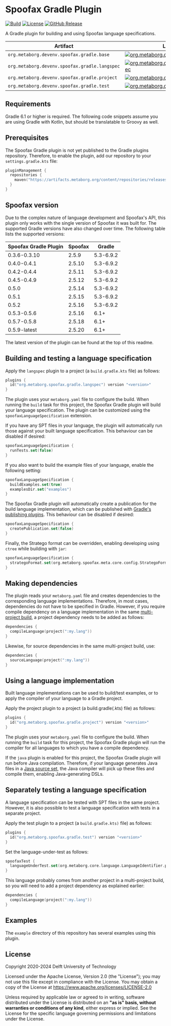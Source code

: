 # Spoofax Gradle Plugin
[![Build][github-badge:build]][github:build]
[![License][license-badge]][license]
[![GitHub Release][github-badge:release]][github:release]

A Gradle plugin for building and using Spoofax language specifications.

| Artifact                                      | Latest Release                                                                                                       |
|-----------------------------------------------|----------------------------------------------------------------------------------------------------------------------|
| `org.metaborg.devenv.spoofax.gradle.base`     | [![org.metaborg.devenv.spoofax.gradle.base][maven-badge:spoofax.gradle.base]][maven:spoofax.gradle.base]             |
| `org.metaborg.devenv.spoofax.gradle.langspec` | [![org.metaborg.devenv.spoofax.gradle.langspec][maven-badge:spoofax.gradle.langspec]][maven:spoofax.gradle.langspec] |
| `org.metaborg.devenv.spoofax.gradle.project`  | [![org.metaborg.devenv.spoofax.gradle.project][maven-badge:spoofax.gradle.project]][maven:spoofax.gradle.project]    |
| `org.metaborg.devenv.spoofax.gradle.test`     | [![org.metaborg.devenv.spoofax.gradle.test][maven-badge:spoofax.gradle.test]][maven:spoofax.gradle.test]             |



## Requirements
Gradle 6.1 or higher is required.
The following code snippets assume you are using Gradle with Kotlin, but should be translatable to Groovy as well.

## Prerequisites
The Spoofax Gradle plugin is not yet published to the Gradle plugins repository.
Therefore, to enable the plugin, add our repository to your `settings.gradle.kts` file:

```kotlin
pluginManagement {
  repositories {
    maven("https://artifacts.metaborg.org/content/repositories/releases/")
  }
}
```

## Spoofax version
Due to the complex nature of language development and Spoofax's API, this plugin only works with the single version of Spoofax it was built for.
The supported Gradle versions have also changed over time.
The following table lists the supported versions:

| Spoofax Gradle Plugin | Spoofax | Gradle    |
|-----------------------|---------|-----------|
| 0.3.6-0.3.10          | 2.5.9   | 5.3-6.9.2 |
| 0.4.0-0.4.1           | 2.5.10  | 5.3-6.9.2 |
| 0.4.2-0.4.4           | 2.5.11  | 5.3-6.9.2 |
| 0.4.5-0.4.9           | 2.5.12  | 5.3-6.9.2 |
| 0.5.0                 | 2.5.14  | 5.3-6.9.2 |
| 0.5.1                 | 2.5.15  | 5.3-6.9.2 |
| 0.5.2                 | 2.5.16  | 5.3-6.9.2 |
| 0.5.3-0.5.6           | 2.5.16  | 6.1+      |
| 0.5.7-0.5.8           | 2.5.18  | 6.1+      |
| 0.5.9-latest          | 2.5.20  | 6.1+      |

The latest version of the plugin can be found at the top of this readme.

## Building and testing a language specification
Apply the `langspec` plugin to a project (a `build.gradle.kts` file) as follows:

```kotlin
plugins {
  id("org.metaborg.spoofax.gradle.langspec") version "<version>"
}
```

The plugin uses your `metaborg.yaml` file to configure the build.
When running the `build` task for this project, the Spoofax Gradle plugin will build your language specification.
The plugin can be customized using the `spoofaxLanguageSpecification` extension.

If you have any SPT files in your language, the plugin will automatically run those against your built language specification.
This behaviour can be disabled if desired:

```kotlin
spoofaxLanguageSpecification {
  runTests.set(false)
}
```

If you also want to build the example files of your language, enable the following setting:

```kotlin
spoofaxLanguageSpecification {
  buildExamples.set(true)
  examplesDir.set("examples")
}
```

The Spoofax Gradle plugin will automatically create a publication for the build language implementation, which can be published with [Gradle's publishing plugins](https://docs.gradle.org/current/userguide/publishing_setup.html#publishing_overview).
This behaviour can be disabled if desired:

```kotlin
spoofaxLanguageSpecification {
  createPublication.set(false)
}
```

Finally, the Stratego format can be overridden, enabling developing using `ctree` while building with `jar`:

```kotlin
spoofaxLanguageSpecification {
  strategoFormat.set(org.metaborg.spoofax.meta.core.config.StrategoFormat.jar)
}
```

## Making dependencies
The plugin reads your `metaborg.yaml` file and creates dependencies to the corresponding language implementations.
Therefore, in most cases, dependencies do not have to be specified in Gradle.
However, if you require compile dependency on a language implementation in the same [multi-project build](https://docs.gradle.org/current/userguide/multi_project_builds.html), a project dependency needs to be added as follows:

```kotlin
dependencies {
  compileLanguage(project(":my.lang"))
}
```

Likewise, for source dependencies in the same multi-project build, use:

```kotlin
dependencies {
  sourceLanguage(project(":my.lang"))
}
```

## Using a language implementation
Built language implementations can be used to build/test examples, or to apply the compiler of your language to a Gradle project.

Apply the project plugin to a project (a build.gradle(.kts) file) as follows:

```kotlin
plugins {
  id("org.metaborg.spoofax.gradle.project") version "<version>"
}
```

The plugin uses your `metaborg.yaml` file to configure the build.
When running the `build` task for this project, the Spoofax Gradle plugin will run the compiler for all languages to which you have a compile dependency.

If the `java` plugin is enabled for this project, the Spoofax Gradle plugin will run before Java compilation.
Therefore, if your language generates Java files in a [Java source set](https://docs.gradle.org/current/userguide/java_plugin.html#source_sets), the Java compiler will pick up these files and compile them, enabling Java-generating DSLs.

## Separately testing a language specification
A language specification can be tested with SPT files in the same project.
However, it is also possible to test a language specification with tests in a separate project.

Apply the test plugin to a project (a `build.gradle.kts)` file) as follows:

```kotlin
plugins {
  id("org.metaborg.spoofax.gradle.test") version "<version>"
}
```

Set the language-under-test as follows:

```kotlin
spoofaxTest {
  languageUnderTest.set(org.metaborg.core.language.LanguageIdentifier.parse("org.example:my.lang:0.1.0-SNAPSHOT"))
}
```

This language probably comes from another project in a multi-project build, so you will need to add a project dependency as explained earlier:

```kotlin
dependencies {
  compileLanguage(project(":my.lang"))
}
```

## Examples
The `example` directory of this repository has several examples using this plugin.



## License
Copyright 2020-2024 Delft University of Technology

Licensed under the Apache License, Version 2.0 (the "License"); you may not use this file except in compliance with the License. You may obtain a copy of the License at <https://www.apache.org/licenses/LICENSE-2.0>

Unless required by applicable law or agreed to in writing, software distributed under the License is distributed on an **"as is" basis, without warranties or conditions of any kind**, either express or implied. See the License for the specific language governing permissions and limitations under the License.



[github-badge:build]: https://img.shields.io/github/actions/workflow/status/metaborg/spoofax.gradle/build.yaml
[github:build]: https://github.com/metaborg/spoofax.gradle/actions
[license-badge]: https://img.shields.io/github/license/metaborg/spoofax.gradle
[license]: https://github.com/metaborg/spoofax.gradle/blob/master/LICENSE
[github-badge:release]: https://img.shields.io/github/v/release/metaborg/spoofax.gradle
[github:release]: https://github.com/metaborg/spoofax.gradle/releases

[maven:spoofax.gradle.base]:         https://artifacts.metaborg.org/#nexus-search;gav~org.metaborg.devenv.spoofax.gradle.base~org.metaborg.devenv.spoofax.gradle.base.gradle.plugin~~~
[maven:spoofax.gradle.langspec]:     https://artifacts.metaborg.org/#nexus-search;gav~org.metaborg.devenv.spoofax.gradle.langspec~org.metaborg.devenv.spoofax.gradle.langspec.gradle.plugin~~~
[maven:spoofax.gradle.project]:      https://artifacts.metaborg.org/#nexus-search;gav~org.metaborg.devenv.spoofax.gradle.project~org.metaborg.devenv.spoofax.gradle.project.gradle.plugin~~~
[maven:spoofax.gradle.test]:         https://artifacts.metaborg.org/#nexus-search;gav~org.metaborg.devenv.spoofax.gradle.test~org.metaborg.devenv.spoofax.gradle.test¾.gradle.plugin~~~

[maven-badge:spoofax.gradle.base]:      https://img.shields.io/maven-metadata/v?metadataUrl=https%3A%2F%2Fartifacts.metaborg.org%2Fcontent%2Frepositories%2Freleases%2Forg%2Fmetaborg%2Fdevenv%2Fspoofax%2Fgradle%2Fbase%2Forg.metaborg.devenv.spoofax.gradle.base.gradle.plugin%2Fmaven-metadata.xml
[maven-badge:spoofax.gradle.langspec]:  https://img.shields.io/maven-metadata/v?metadataUrl=https%3A%2F%2Fartifacts.metaborg.org%2Fcontent%2Frepositories%2Freleases%2Forg%2Fmetaborg%2Fdevenv%2Fspoofax%2Fgradle%2Flangspec%2Forg.metaborg.devenv.spoofax.gradle.langspec.gradle.plugin%2Fmaven-metadata.xml
[maven-badge:spoofax.gradle.project]:   https://img.shields.io/maven-metadata/v?metadataUrl=https%3A%2F%2Fartifacts.metaborg.org%2Fcontent%2Frepositories%2Freleases%2Forg%2Fmetaborg%2Fdevenv%2Fspoofax%2Fgradle%2Fproject%2Forg.metaborg.devenv.spoofax.gradle.project.gradle.plugin%2Fmaven-metadata.xml
[maven-badge:spoofax.gradle.test]:      https://img.shields.io/maven-metadata/v?metadataUrl=https%3A%2F%2Fartifacts.metaborg.org%2Fcontent%2Frepositories%2Freleases%2Forg%2Fmetaborg%2Fdevenv%2Fspoofax%2Fgradle%2Ftest%2Forg.metaborg.devenv.spoofax.gradle.test.gradle.plugin%2Fmaven-metadata.xml
